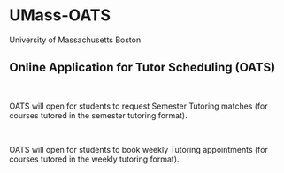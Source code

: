 # UMass-OATS
University of Massachusetts Boston
## Online Application for Tutor Scheduling (OATS)
<br>
<p>
OATS will open for students to request Semester Tutoring matches (for courses tutored in the semester tutoring format).
</p>
<br>
<p>
OATS will open for students to book weekly Tutoring appointments (for courses tutored in the weekly tutoring format).
</p>
